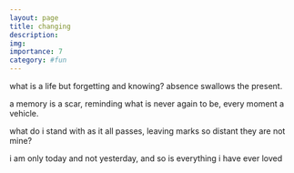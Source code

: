 ```yaml
---
layout: page
title: changing
description: 
img:
importance: 7
category: #fun
---
```


what is a life
but forgetting and knowing?
absence swallows
the present.

a memory is a scar,
reminding what is never
again to be,
every moment a vehicle.

what do i stand with
as it all passes,
leaving marks so distant
they are not mine?

i am only today
and not yesterday,
and so is everything
i have ever loved